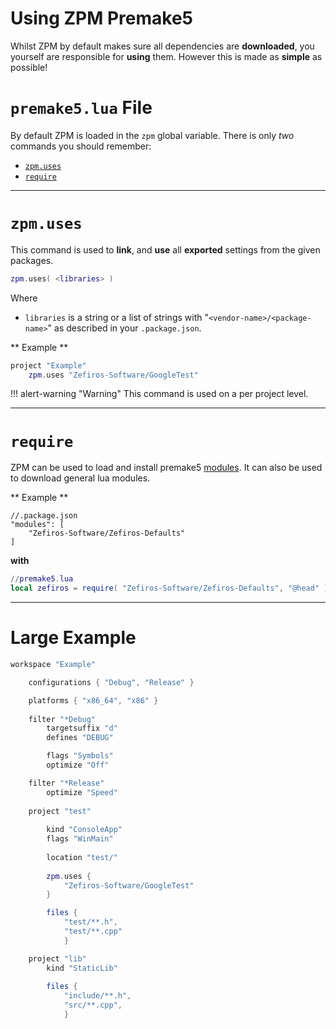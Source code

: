 # Using ZPM Premake5
Whilst ZPM by default makes sure all dependencies are **downloaded**, you 
yourself are responsible for **using** them. However this is made as 
**simple** as possible!

# `premake5.lua` File
By default ZPM is loaded in the `zpm` global variable. There is only *two* commands you should remember:

* [`zpm.uses`](#zpmuses)
* [`require`](#require)

----

# `zpm.uses`
This command is used to **link**, and **use** all **exported** settings from the given packages.

```lua
zpm.uses( <libraries> )
```

Where  

* `libraries` is a string or a list of strings with "`<vendor-name>/<package-name>`"
  as described in your `.package.json`.


** Example **
```lua
project "Example"
    zpm.uses "Zefiros-Software/GoogleTest"
```

!!! alert-warning "Warning"
    This command is used on a per project level.

----

# `require`
ZPM can be used to load and install premake5 [modules](https://github.com/premake/premake-core/wiki/Modules). It can also
be used to download general lua modules.

** Example **
```
//.package.json
"modules": [
    "Zefiros-Software/Zefiros-Defaults"
]
```
**with**
```lua
//premake5.lua
local zefiros = require( "Zefiros-Software/Zefiros-Defaults", "@head" )
```

----

# Large Example

```lua
workspace "Example"

    configurations { "Debug", "Release" }

    platforms { "x86_64", "x86" }
        
    filter "*Debug"
        targetsuffix "d"
        defines "DEBUG"

        flags "Symbols"
        optimize "Off"

    filter "*Release"
        optimize "Speed"
			
	project "test"
				
		kind "ConsoleApp"
		flags "WinMain"
		
		location "test/"
        
        zpm.uses {
			"Zefiros-Software/GoogleTest"
		}

		files { 
			"test/**.h",
			"test/**.cpp"
			}

	project "lib"	 
		kind "StaticLib"
        
		files { 
			"include/**.h",
			"src/**.cpp",
			}
```